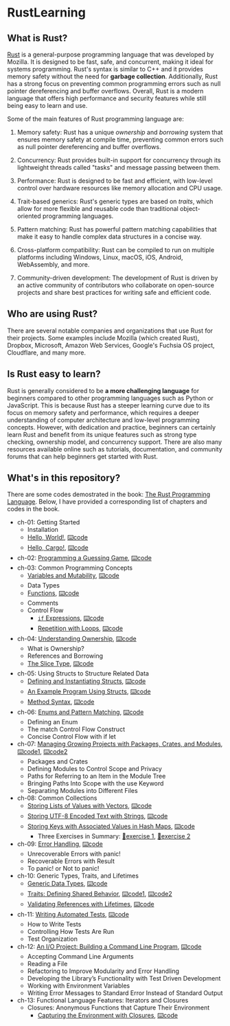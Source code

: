 # RustLearning

## What is Rust?
[Rust](https://www.rust-lang.org/) is a general-purpose programming language that was developed by Mozilla. It is designed to be fast, safe, and concurrent, making it ideal for systems programming. Rust's syntax is similar to C++ and it provides memory safety without the need for **garbage collection**. Additionally, Rust has a strong focus on preventing common programming errors such as null pointer dereferencing and buffer overflows. Overall, Rust is a modern language that offers high performance and security features while still being easy to learn and use.

Some of the main features of Rust programming language are:

1. Memory safety: Rust has a unique *ownership* and *borrowing* system that ensures memory safety at compile time, preventing common errors such as null pointer dereferencing and buffer overflows.

2. Concurrency: Rust provides built-in support for concurrency through its lightweight threads called "tasks" and message passing between them.

3. Performance: Rust is designed to be fast and efficient, with low-level control over hardware resources like memory allocation and CPU usage.

4. Trait-based generics: Rust's generic types are based on *traits*, which allow for more flexible and reusable code than traditional object-oriented programming languages.

5. Pattern matching: Rust has powerful pattern matching capabilities that make it easy to handle complex data structures in a concise way.

6. Cross-platform compatibility: Rust can be compiled to run on multiple platforms including Windows, Linux, macOS, iOS, Android, WebAssembly, and more.

7. Community-driven development: The development of Rust is driven by an active community of contributors who collaborate on open-source projects and share best practices for writing safe and efficient code.

## Who are using Rust?
There are several notable companies and organizations that use Rust for their projects. Some examples include Mozilla (which created Rust), Dropbox, Microsoft, Amazon Web Services, Google's Fuchsia OS project, Cloudflare, and many more.

## Is Rust easy to learn?
Rust is generally considered to be **a more challenging language** for beginners compared to other programming languages such as Python or JavaScript. This is because Rust has a steeper learning curve due to its focus on memory safety and performance, which requires a deeper understanding of computer architecture and low-level programming concepts. However, with dedication and practice, beginners can certainly learn Rust and benefit from its unique features such as strong type checking, ownership model, and concurrency support. There are also many resources available online such as tutorials, documentation, and community forums that can help beginners get started with Rust.

## What's in this repository?
There are some codes demostrated in the book: [The Rust Programming Language](https://doc.rust-lang.org/book/). Below, I have provided a corresponding list of chapters and codes in the book.

- ch-01: Getting Started
    - Installation
    - [Hello, World!](https://doc.rust-lang.org/book/ch01-02-hello-world.html), [⌨️code](https://github.com/fansuregrin/RustLearning/tree/main/hello_world)
    - [Hello, Cargo!](https://doc.rust-lang.org/book/ch01-03-hello-cargo.html), [⌨️code](https://github.com/fansuregrin/RustLearning/tree/main/hello_cargo)
- ch-02: [Programming a Guessing Game](https://doc.rust-lang.org/book/ch02-00-guessing-game-tutorial.html), [⌨️code](https://github.com/fansuregrin/RustLearning/tree/main/guesssing_game)
- ch-03: Common Programming Concepts
    - [Variables and Mutability](https://doc.rust-lang.org/book/ch03-01-variables-and-mutability.html), [⌨️code](https://github.com/fansuregrin/RustLearning/tree/main/variables)
    - Data Types
    - [Functions](https://doc.rust-lang.org/book/ch03-03-how-functions-work.html), [⌨️code](https://github.com/fansuregrin/RustLearning/tree/main/functions)
    - Comments
    - Control Flow
        - [`if` Expressions](https://doc.rust-lang.org/book/ch03-05-control-flow.html#if-expressions), [⌨️code](https://github.com/fansuregrin/RustLearning/tree/main/branches)
        - [Repetition with Loops](https://doc.rust-lang.org/book/ch03-05-control-flow.html#repetition-with-loops), [⌨️code](https://github.com/fansuregrin/RustLearning/tree/main/loops)
- ch-04: [Understanding Ownership](https://doc.rust-lang.org/book/ch04-00-understanding-ownership.html), [⌨️code](https://github.com/fansuregrin/RustLearning/tree/main/ownership)
    - What is Ownership?
    - References and Borrowing
    - [The Slice Type](https://doc.rust-lang.org/book/ch04-03-slices.html), [⌨️code](https://github.com/fansuregrin/RustLearning/tree/main/slice)
- ch-05: Using Structs to Structure Related Data
    - [Defining and Instantiating Structs](https://doc.rust-lang.org/book/ch05-01-defining-structs.html), [⌨️code](https://github.com/fansuregrin/RustLearning/tree/main/structs)
    - [An Example Program Using Structs](https://doc.rust-lang.org/book/ch05-02-example-structs.html), [⌨️code](https://github.com/fansuregrin/RustLearning/tree/main/rectangles)
    - [Method Syntax](https://doc.rust-lang.org/book/ch05-03-method-syntax.html), [⌨️code](https://github.com/fansuregrin/RustLearning/tree/main/rectangles)
- ch-06: [Enums and Pattern Matching](https://doc.rust-lang.org/book/ch06-00-enums.html), [⌨️code](https://github.com/fansuregrin/RustLearning/tree/main/enum_examples)
    - Defining an Enum
    - The match Control Flow Construct
    - Concise Control Flow with if let
- ch-07: [Managing Growing Projects with Packages, Crates, and Modules](https://doc.rust-lang.org/book/ch07-00-managing-growing-projects-with-packages-crates-and-modules.html), [⌨️code1](https://github.com/fansuregrin/RustLearning/tree/main/backyard), [⌨️code2](https://github.com/fansuregrin/RustLearning/tree/main/restaurant)
    - Packages and Crates
    - Defining Modules to Control Scope and Privacy
    - Paths for Referring to an Item in the Module Tree
    - Bringing Paths Into Scope with the use Keyword
    - Separating Modules into Different Files
- ch-08: Common Collections
    - [Storing Lists of Values with Vectors](https://doc.rust-lang.org/book/ch08-01-vectors.html), [⌨️code](https://github.com/fansuregrin/RustLearning/tree/main/vector_examples)
    - [Storing UTF-8 Encoded Text with Strings](https://doc.rust-lang.org/book/ch08-02-strings.html), [⌨️code](https://github.com/fansuregrin/RustLearning/tree/main/string_examples)
    - [Storing Keys with Associated Values in Hash Maps](https://doc.rust-lang.org/book/ch08-03-hash-maps.html), [⌨️code](https://github.com/fansuregrin/RustLearning/tree/main/hashmap_examples)
        - Three Exercises in Summary: [🎯exercise 1](https://github.com/fansuregrin/RustLearning/tree/main/median_and_mode), [🎯exercise 2](https://github.com/fansuregrin/RustLearning/tree/main/pig_latin)
- ch-09: [Error Handling](https://doc.rust-lang.org/book/ch09-00-error-handling.html), [⌨️code](https://github.com/fansuregrin/RustLearning/tree/main/error_handling)
    - Unrecoverable Errors with panic!
    - Recoverable Errors with Result
    - To panic! or Not to panic!
- ch-10: Generic Types, Traits, and Lifetimes
    - [Generic Data Types](https://doc.rust-lang.org/book/ch10-01-syntax.html), [⌨️code](https://github.com/fansuregrin/RustLearning/tree/main/generic_types)
    - [Traits: Defining Shared Behavior](https://doc.rust-lang.org/book/ch10-02-traits.html), [⌨️code1](https://github.com/fansuregrin/RustLearning/tree/main/trait_examples), [⌨️code2](https://github.com/fansuregrin/RustLearning/tree/main/aggregator)
    - [Validating References with Lifetimes](https://doc.rust-lang.org/book/ch10-03-lifetime-syntax.html), [⌨️code](https://github.com/fansuregrin/RustLearning/tree/main/lifetime_examples)
- ch-11: [Writing Automated Tests](https://doc.rust-lang.org/book/ch11-00-testing.html), [⌨️code](https://github.com/fansuregrin/RustLearning/tree/main/auto_test)
    - How to Write Tests
    - Controlling How Tests Are Run
    - Test Organization
- ch-12: [An I/O Project: Building a Command Line Program](https://doc.rust-lang.org/book/ch12-00-an-io-project.html), [⌨️code](https://github.com/fansuregrin/RustLearning/tree/main/minigrep)
    - Accepting Command Line Arguments
    - Reading a File
    - Refactoring to Improve Modularity and Error Handling
    - Developing the Library’s Functionality with Test Driven Development
    - Working with Environment Variables
    - Writing Error Messages to Standard Error Instead of Standard Output
- ch-13: Functional Language Features: Iterators and Closures
    - Closures: Anonymous Functions that Capture Their Environment
        - [Capturing the Environment with Closures](https://doc.rust-lang.org/book/ch13-01-closures.html#capturing-the-environment-with-closures), [⌨️code](https://github.com/fansuregrin/RustLearning/blob/main/shirts_promotion/src/main.rs)